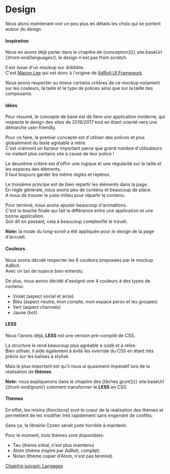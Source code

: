 # Design

Nous alons maintenant voir un peu plus en détails les choix qui se portent autour du design.

#### Inspiration

Nous en avons déjà parler dans le chapitre de [conception]({{ site.baseUrl }}front-end/languages/), le design n'est pas from scratch.

Il est issue d'un mockup sur dribbble.  
C'est [Mason Lee](https://dribbble.com/masonlee) qui est donc à l'origine de [AdRoll UI Framework](https://dribbble.com/shots/2833155-AdRoll-UI-Framework).

Nous avons respecter au mieux certains critères de ce mockup notament sur les couleurs, la taille et le type de polices ainsi que sur la taille des composants.

#### Idées

Pour résumé, le concepte de base est de faire une application moderne, qui respecte le design des sites de 2016/2017 tout en étant orienté vers une démarche user-friendly.

Pour ce faire, le premier concepte est d'utiliser des polices et plus globalement du texte agréable à relire.  
C'est vraiment un facteur important parce que grand nombre d'utilisateurs ne visitent plus certains site à cause de leur police !

Le deuxième critère est d'offrir une logique et une régularité sur la taille et les espaces des éléments.  
Il faut toujours garder les même règles et repères.

Le troisième principe est de bien répartir les éléments dans la page.  
En règle générale, nous avons peu de contenu et beaucoup de place.  
A nous de trouver le juste milieu pour répartir le contenu.

Pour terminé, nous avons ajouter beaucoup d'animations.  
C'est la touche finale qui fait la différence entre une application et une bonne application.  
Soit dit en passant, cela à beaucoup complexifié le travail.

**Note:** la mode du long-scroll a été appliquée pour le design de la page d'accueil.

#### Couleurs

Nous avons décidé respecter les 6 couleurs proposées par le mockup AdRoll.  
Avec un tas de nuance bien entendu.

De plus, nous avons décidé d'assigné une 4 couleurs à des types de contenu:

- Violet (aspect social et amis)
- Bleu (aspect neutre, mon compte, mon espace perso et les groupes)
- Vert (aspect channels)
- Jaune (bot)

#### LESS

Nous l'avons déjà, **LESS** est une version pré-compilé de CSS.  

La structure le rend beaucoup plus agréable à codé et à relire.  
Bien utiliser, il aide également à évité les override du CSS en étant très précis sur les balises à stylisé.

Mais le plus important est qu'il nous ai quasiment impératif lors de la réalisation de **thèmes**.

**Note:** nous expliquerons dans le chapitre des [tâches grunt]({{ site.baseUrl }}front-end/grunt/) comment transformer le **LESS** en CSS.

#### Thèmes

En effet, les mixins (fonctions) sont le coeur de la réalisation des thèmes et permettent de les modifier très rapidement sans engendré de conflits.

Sans ça, la librairie Cozen serait juste horrible à maintenir.

Pour le moment, trois thèmes sont disponibles:

- Tau (thème initial, n'est plus maintenu)
- Atom (thème inspiré par AdRoll, complet)
- Nolan (thème copier d'Atom, n'est pas terminé)

<a href="{{ site.baseUrl }}front-end/languages/" class="btn btn-green">Chapitre suivant: Langages</a>
